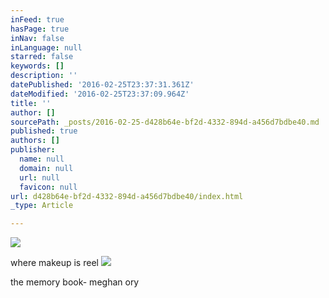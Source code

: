 ```yaml
---
inFeed: true
hasPage: true
inNav: false
inLanguage: null
starred: false
keywords: []
description: ''
datePublished: '2016-02-25T23:37:31.361Z'
dateModified: '2016-02-25T23:37:09.964Z'
title: ''
author: []
sourcePath: _posts/2016-02-25-d428b64e-bf2d-4332-894d-a456d7bdbe40.md
published: true
authors: []
publisher:
  name: null
  domain: null
  url: null
  favicon: null
url: d428b64e-bf2d-4332-894d-a456d7bdbe40/index.html
_type: Article

---
```

![](https://the-grid-user-content.s3-us-west-2.amazonaws.com/b841ee25-748d-4fb8-afd3-477fb5b00aba.JPG)

where makeup is reel
![](https://the-grid-user-content.s3-us-west-2.amazonaws.com/84c9b7d2-beb0-43c4-aa48-190cbe5caa4f.jpg)

the memory book- meghan ory